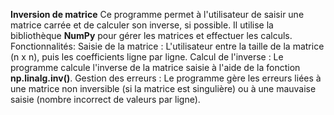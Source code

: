 **Inversion de matrice**
Ce programme permet à l'utilisateur de saisir une matrice carrée et de calculer son inverse, si possible.
Il utilise la bibliothèque **NumPy** pour gérer les matrices et effectuer les calculs.
Fonctionnalités:
    Saisie de la matrice : L'utilisateur entre la taille de la matrice (n x n), puis les coefficients ligne par ligne.
    Calcul de l'inverse : Le programme calcule l'inverse de la matrice saisie à l'aide de la fonction **np.linalg.inv()**.
    Gestion des erreurs : Le programme gère les erreurs liées à une matrice non inversible (si la matrice est singulière)
    ou à une mauvaise saisie (nombre incorrect de valeurs par ligne).
